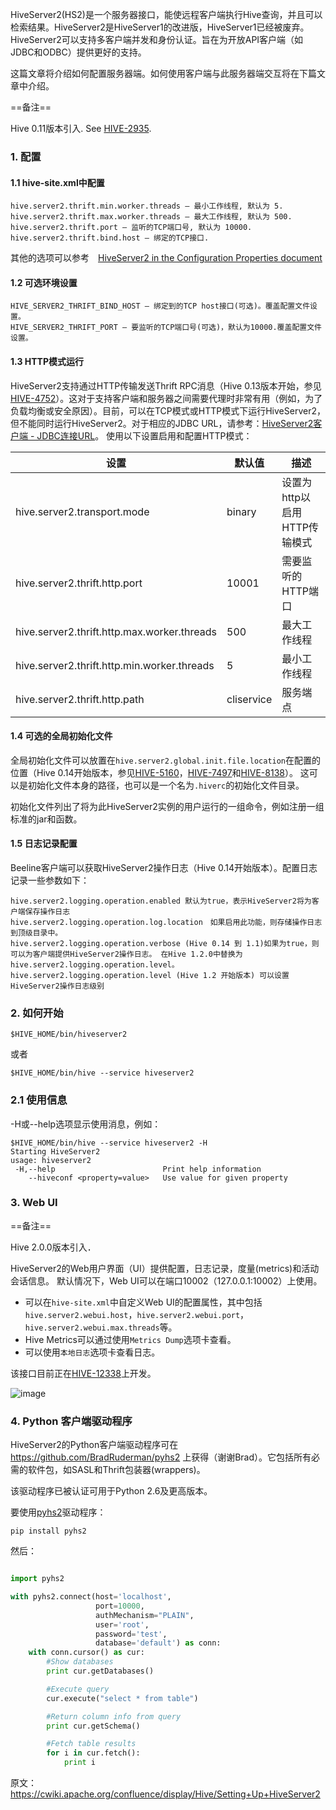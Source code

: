 HiveServer2(HS2)是一个服务器接口，能使远程客户端执行Hive查询，并且可以检索结果。HiveServer2是HiveServer1的改进版，HiveServer1已经被废弃。HiveServer2可以支持多客户端并发和身份认证。旨在为开放API客户端（如JDBC和ODBC）提供更好的支持。

这篇文章将介绍如何配置服务器端。如何使用客户端与此服务器端交互将在下篇文章中介绍。

==备注==

Hive 0.11版本引入. See [HIVE-2935](https://issues.apache.org/jira/browse/HIVE-2935).


### 1. 配置

#### 1.1 hive-site.xml中配置

```
hive.server2.thrift.min.worker.threads – 最小工作线程, 默认为 5.
hive.server2.thrift.max.worker.threads – 最大工作线程, 默认为 500.
hive.server2.thrift.port – 监听的TCP端口号, 默认为 10000.
hive.server2.thrift.bind.host – 绑定的TCP接口.
```
其他的选项可以参考　[HiveServer2 in the Configuration Properties document ](https://cwiki.apache.org/confluence/display/Hive/Configuration+Properties#ConfigurationProperties-HiveServer2)

#### 1.2 可选环境设置

```
HIVE_SERVER2_THRIFT_BIND_HOST – 绑定到的TCP host接口(可选)。覆盖配置文件设置。
HIVE_SERVER2_THRIFT_PORT – 要监听的TCP端口号(可选)，默认为10000.覆盖配置文件设置。
```

#### 1.3 HTTP模式运行

HiveServer2支持通过HTTP传输发送Thrift RPC消息（Hive 0.13版本开始，参见[HIVE-4752](https://issues.apache.org/jira/browse/HIVE-4752)）。这对于支持客户端和服务器之间需要代理时非常有用（例如，为了负载均衡或安全原因）。目前，可以在TCP模式或HTTP模式下运行HiveServer2，但不能同时运行HiveServer2。对于相应的JDBC URL，请参考：[HiveServer2客户端 - JDBC连接URL](https://cwiki.apache.org/confluence/display/Hive/HiveServer2+Clients#HiveServer2Clients-JDBC)。 使用以下设置启用和配置HTTP模式：

设置|默认值|描述
---|---|---|
hive.server2.transport.mode|binary|设置为http以启用HTTP传输模式
hive.server2.thrift.http.port|10001|需要监听的HTTP端口
hive.server2.thrift.http.max.worker.threads|500|最大工作线程
hive.server2.thrift.http.min.worker.threads|5|最小工作线程
hive.server2.thrift.http.path|cliservice|服务端点

#### 1.4 可选的全局初始化文件

全局初始化文件可以放置在`hive.server2.global.init.file.location`在配置的位置（Hive 0.14开始版本，参见[HIVE-5160](https://issues.apache.org/jira/browse/HIVE-5160)，[HIVE-7497](https://issues.apache.org/jira/browse/HIVE-7497)和[HIVE-8138](https://issues.apache.org/jira/browse/HIVE-8138)）。 这可以是初始化文件本身的路径，也可以是一个名为`.hiverc`的初始化文件目录。

初始化文件列出了将为此HiveServer2实例的用户运行的一组命令，例如注册一组标准的jar和函数。

#### 1.5 日志记录配置

Beeline客户端可以获取HiveServer2操作日志（Hive 0.14开始版本）。配置日志记录一些参数如下：
```
hive.server2.logging.operation.enabled 默认为true，表示HiveServer2将为客户端保存操作日志
hive.server2.logging.operation.log.location　如果启用此功能，则存储操作日志到顶级目录中。
hive.server2.logging.operation.verbose (Hive 0.14 到 1.1)如果为true，则可以为客户端提供HiveServer2操作日志。 在Hive 1.2.0中替换为hive.server2.logging.operation.level。
hive.server2.logging.operation.level (Hive 1.2 开始版本) 可以设置HiveServer2操作日志级别
```
### 2. 如何开始

```
$HIVE_HOME/bin/hiveserver2
```
或者
```
$HIVE_HOME/bin/hive --service hiveserver2
```
### 2.1 使用信息

-H或--help选项显示使用消息，例如：
```
$HIVE_HOME/bin/hive --service hiveserver2 -H
Starting HiveServer2
usage: hiveserver2
 -H,--help                        Print help information
    --hiveconf <property=value>   Use value for given property
```

### 3. Web UI

==备注==

Hive 2.0.0版本引入．

HiveServer2的Web用户界面（UI）提供配置，日志记录，度量(metrics)和活动会话信息。 默认情况下，Web UI可以在端口10002（127.0.0.1:10002）上使用。

- 可以在`hive-site.xml`中自定义Web UI的配置属性，其中包括`hive.server2.webui.host`，`hive.server2.webui.port`，`hive.server2.webui.max.threads`等。
- Hive Metrics可以通过使用`Metrics Dump`选项卡查看。
- 可以使用``本地日志``选项卡查看日志。

该接口目前正在[HIVE-12338](https://issues.apache.org/jira/browse/HIVE-12338)上开发。

![image](https://cwiki.apache.org/confluence/download/attachments/30758712/hs2-webui.png?version=1&modificationDate=1452895731000&api=v2)

### 4. Python 客户端驱动程序

HiveServer2的Python客户端驱动程序可在 https://github.com/BradRuderman/pyhs2 上获得（谢谢Brad）。它包括所有必需的软件包，如SASL和Thrift包装器(wrappers)。

该驱动程序已被认证可用于Python 2.6及更高版本。

要使用[pyhs2](https://github.com/BradRuderman/pyhs2)驱动程序：
```
pip install pyhs2
```
然后：
```Python

import pyhs2

with pyhs2.connect(host='localhost',
                   port=10000,
                   authMechanism="PLAIN",
                   user='root',
                   password='test',
                   database='default') as conn:
    with conn.cursor() as cur:
        #Show databases
        print cur.getDatabases()

        #Execute query
        cur.execute("select * from table")

        #Return column info from query
        print cur.getSchema()

        #Fetch table results
        for i in cur.fetch():
            print i
```

原文：https://cwiki.apache.org/confluence/display/Hive/Setting+Up+HiveServer2
